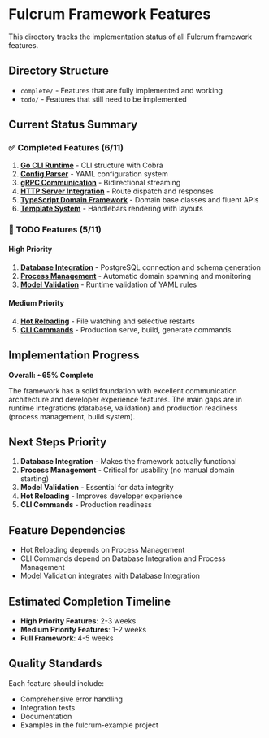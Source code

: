 # Fulcrum Framework Features

This directory tracks the implementation status of all Fulcrum framework features.

## Directory Structure
- `complete/` - Features that are fully implemented and working
- `todo/` - Features that still need to be implemented

## Current Status Summary

### ✅ Completed Features (6/11)
1. **[Go CLI Runtime](complete/go-cli-runtime.md)** - CLI structure with Cobra
2. **[Config Parser](complete/config-parser.md)** - YAML configuration system  
3. **[gRPC Communication](complete/grpc-communication.md)** - Bidirectional streaming
4. **[HTTP Server Integration](complete/http-server.md)** - Route dispatch and responses
5. **[TypeScript Domain Framework](complete/typescript-domain-framework.md)** - Domain base classes and fluent APIs
6. **[Template System](complete/template-system.md)** - Handlebars rendering with layouts

### 🚧 TODO Features (5/11)

#### High Priority
1. **[Database Integration](todo/database-integration.md)** - PostgreSQL connection and schema generation
2. **[Process Management](todo/process-management.md)** - Automatic domain spawning and monitoring  
3. **[Model Validation](todo/model-validation.md)** - Runtime validation of YAML rules

#### Medium Priority
4. **[Hot Reloading](todo/hot-reloading.md)** - File watching and selective restarts
5. **[CLI Commands](todo/cli-commands.md)** - Production serve, build, generate commands

## Implementation Progress
**Overall: ~65% Complete**

The framework has a solid foundation with excellent communication architecture and developer experience features. The main gaps are in runtime integrations (database, validation) and production readiness (process management, build system).

## Next Steps Priority
1. **Database Integration** - Makes the framework actually functional
2. **Process Management** - Critical for usability (no manual domain starting)
3. **Model Validation** - Essential for data integrity
4. **Hot Reloading** - Improves developer experience
5. **CLI Commands** - Production readiness

## Feature Dependencies
- Hot Reloading depends on Process Management
- CLI Commands depend on Database Integration and Process Management
- Model Validation integrates with Database Integration

## Estimated Completion Timeline
- **High Priority Features**: 2-3 weeks
- **Medium Priority Features**: 1-2 weeks  
- **Full Framework**: 4-5 weeks

## Quality Standards
Each feature should include:
- Comprehensive error handling
- Integration tests
- Documentation
- Examples in the fulcrum-example project
